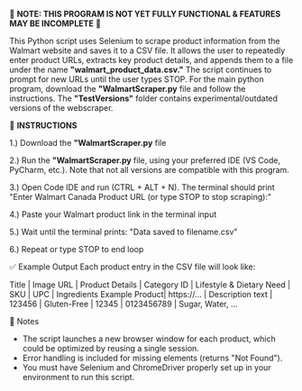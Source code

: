 🚧 **NOTE: THIS PROGRAM IS NOT YET FULLY FUNCTIONAL & FEATURES MAY BE INCOMPLETE** 🚧

This Python script uses Selenium to scrape product information from the Walmart website and saves it to a CSV file. It allows the user to repeatedly enter product URLs, extracts key product details, and appends them to a file under the name **"walmart_product_data.csv."** The script continues to prompt for new URLs until the user types STOP. For the main python program, download the **"WalmartScraper.py** file and follow the instructions. The **"TestVersions"** folder contains experimental/outdated versions of the webscraper. <br>





🔧 **INSTRUCTIONS**

1.) Download the **"WalmartScraper.py** file

2.) Run the **"WalmartScraper.py** file, using your preferred IDE (VS Code, PyCharm, etc.). Note that not all versions are compatible with this program.

3.) Open Code IDE and run (CTRL + ALT + N). The terminal should print "Enter Walmart Canada Product URL (or type STOP to stop scraping):"

4.) Paste your Walmart product link in the terminal input

5.) Wait until the terminal prints: "Data saved to filename.csv"

6.) Repeat or type STOP to end loop<br>



✅ Example Output
Each product entry in the CSV file will look like:

Title	         | Image URL	  | Product Details	 | Category ID | Lifestyle & Dietary Need	 | SKU	 | UPC	      | Ingredients
Example Product| https://...	| Description text | 123456	     | Gluten-Free	             | 12345 | 0123456789	| Sugar, Water, ...



🚨 Notes
- The script launches a new browser window for each product, which could be optimized by reusing a single session.
- Error handling is included for missing elements (returns "Not Found").
- You must have Selenium and ChromeDriver properly set up in your environment to run this script.
